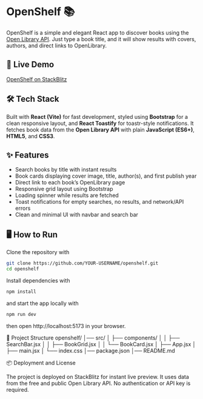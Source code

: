 # OpenShelf 📚

OpenShelf is a simple and elegant React app to discover books using the [Open Library API](https://openlibrary.org/developers/api). Just type a book title, and it will show results with covers, authors, and direct links to OpenLibrary.

## 🚀 Live Demo
[OpenShelf on StackBlitz]()

## 🛠️ Tech Stack
Built with **React (Vite)** for fast development, styled using **Bootstrap** for a clean responsive layout, and **React Toastify** for toastr-style notifications. It fetches book data from the **Open Library API** with plain **JavaScript (ES6+)**, **HTML5**, and **CSS3**.

## ✨ Features
- Search books by title with instant results  
- Book cards displaying cover image, title, author(s), and first publish year  
- Direct link to each book’s OpenLibrary page  
- Responsive grid layout using Bootstrap  
- Loading spinner while results are fetched  
- Toast notifications for empty searches, no results, and network/API errors  
- Clean and minimal UI with navbar and search bar  

## 🖥️ How to Run
Clone the repository with  
```bash
git clone https://github.com/YOUR-USERNAME/openshelf.git
cd openshelf
```
Install dependencies with
```bash
npm install
```
and start the app locally with
```bash
npm run dev
```
then open http://localhost:5173 in your browser.

📂 Project Structure
openshelf/
│── src/
│   ├── components/
│   │   ├── SearchBar.jsx
│   │   ├── BookGrid.jsx
│   │   └── BookCard.jsx
│   ├── App.jsx
│   ├── main.jsx
│   └── index.css
│── package.json
│── README.md

📦 Deployment and License

The project is deployed on StackBlitz for instant live preview.
It uses data from the free and public Open Library API. No authentication or API key is required.
